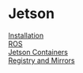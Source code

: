 # Jetson

[Installation](Installation.md)  
[ROS](ROS.md)  
[Jetson Containers](JetsonContainers.md)  
[Registry and Mirrors](Registry.md)  
